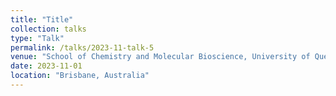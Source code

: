 ```yaml
---
title: "Title"
collection: talks
type: "Talk"
permalink: /talks/2023-11-talk-5
venue: "School of Chemistry and Molecular Bioscience, University of Queensland"
date: 2023-11-01
location: "Brisbane, Australia"
---
```


